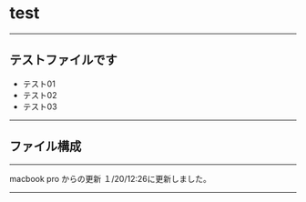 # test


---

## テストファイルです

* テスト01
* テスト02
* テスト03

---


## ファイル構成


---

macbook pro からの更新
１/20/12:26に更新しました。

---
